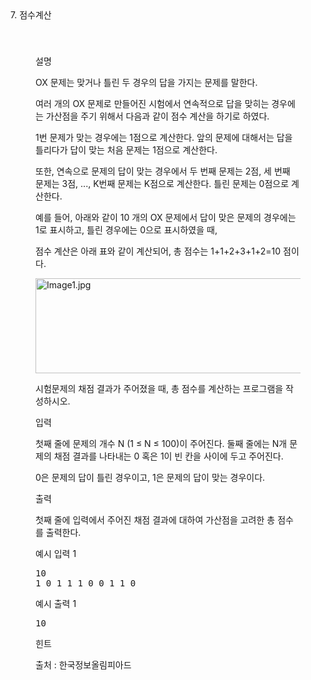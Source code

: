 <div data-v-4b3ae1dc="" class="ivu-card ivu-card-dis-hover ivu-card-shadow"><div class="ivu-card-head"><div class="panel-title"><div data-v-4b3ae1dc="">7. 점수계산</div></div></div> <div class="ivu-card-extra"><div class="panel-extra"></div></div> <div class="ivu-card-body" style="padding: 40px;">  <div class="panel-body"> <div data-v-4b3ae1dc="" id="problem-content" class="markdown-body"><p data-v-4b3ae1dc="" class="title">설명</p> <p data-v-4b3ae1dc="" class="content"><p style="margin-left: 0pt;">OX 문제는 맞거나 틀린 두 경우의 답을 가지는 문제를 말한다.</p><p style="margin-left: 0pt;">여러 개의 OX 문제로 만들어진 시험에서 연속적으로 답을 맞히는 경우에는 가산점을 주기 위해서 다음과 같이 점수 계산을 하기로 하였다.</p><p style="margin-left: 0pt;">1번 문제가 맞는 경우에는 1점으로 계산한다. 앞의 문제에 대해서는 답을 틀리다가 답이 맞는 처음 문제는 1점으로 계산한다.</p><p style="margin-left: 0pt;">또한, 연속으로 문제의 답이 맞는 경우에서 두 번째 문제는 2점, 세 번째 문제는 3점, ..., K번째 문제는 K점으로 계산한다. 틀린 문제는 0점으로 계산한다.</p><p style="margin-left: 0pt;">예를 들어, 아래와 같이 10 개의 OX 문제에서 답이 맞은 문제의 경우에는 1로 표시하고, 틀린 경우에는 0으로 표시하였을 때,</p><p style="margin-left: 0pt;">점수 계산은 아래 표와 같이 계산되어, 총 점수는 1+1+2+3+1+2=10 점이다.</p><p style="margin-left: 0pt;"><img alt="Image1.jpg" src="/public/upload/6080c8e8dc.jpg" width="450" height="152.08784154943518"><br></p><p style="margin-left: 0pt;">시험문제의 채점 결과가 주어졌을 때, 총 점수를 계산하는 프로그램을 작성하시오.<br></p></p> <p data-v-4b3ae1dc="" class="title">입력 <!----></p> <p data-v-4b3ae1dc="" class="content"><p>첫째 줄에 문제의 개수 N (1 ≤ N ≤ 100)이 주어진다. 둘째 줄에는 N개 문제의 채점 결과를 나타내는 0 혹은 1이 빈 칸을 사이에 두고 주어진다.</p><p>0은 문제의 답이 틀린 경우이고, 1은 문제의 답이 맞는 경우이다.<br></p></p> <p data-v-4b3ae1dc="" class="title">출력 <!----></p> <p data-v-4b3ae1dc="" class="content"><p>첫째 줄에 입력에서 주어진 채점 결과에 대하여 가산점을 고려한 총 점수를 출력한다.<br></p></p>  <div data-v-4b3ae1dc=""><div data-v-4b3ae1dc="" class="flex-container sample"><div data-v-4b3ae1dc="" class="sample-input"><p data-v-4b3ae1dc="" class="title">예시 입력 1
                  <a data-v-4b3ae1dc="" class="copy"><i data-v-4b3ae1dc="" class="ivu-icon ivu-icon-clipboard"></i></a></p> <pre data-v-4b3ae1dc="">10
1 0 1 1 1 0 0 1 1 0
</pre></div> <div data-v-4b3ae1dc="" class="sample-output"><p data-v-4b3ae1dc="" class="title">예시 출력 1</p> <pre data-v-4b3ae1dc="">10</pre></div></div></div> <div data-v-4b3ae1dc=""><p data-v-4b3ae1dc="" class="title">힌트</p> <div data-v-4b3ae1dc="" class="ivu-card ivu-card-bordered ivu-card-dis-hover"><!----> <!---->  <div class="ivu-card-body"><div data-v-4b3ae1dc="" class="content"><p>출처 : 한국정보올림피아드</p></div></div></div></div> <!----></div></div></div></div>